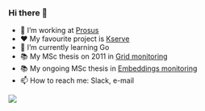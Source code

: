 ### Hi there 👋

<!--
**theofpa/theofpa** is a ✨ _special_ ✨ repository because its `README.md` (this file) appears on your GitHub profile.

Here are some ideas to get you started:
-->
- 🔭 I’m working at [Prosus](https://www.prosus.com)
- ❤️ My favourite project is [Kserve](https://github.com/kserve/kserve)
- 🌱 I’m currently learning Go
- 📚 My MSc thesis on 2011 in [Grid monitoring](https://github.com/theofpa/msc-thesis)
- 📚 My ongoing MSc thesis in [Embeddings monitoring](https://github.com/theofpa/embeddings-monitoring-thesis)
- 📫 How to reach me: Slack, e-mail

![](https://komarev.com/ghpvc/?username=theofpa)
